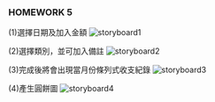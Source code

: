 ### HOMEWORK 5

(1)選擇日期及加入金額
![storyboard1](storyboard1.jpg "storyboard1")

(2)選擇類別，並可加入備註
![storyboard2](storyboard2.jpg "storyboard2")

(3)完成後將會出現當月份條列式收支紀錄
![storyboard3](storyboard3.jpg "storyboard3")

(4)產生圓餅圖
![storyboard4](storyboard4.jpg "storyboard4")
